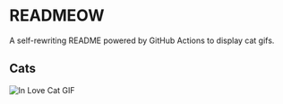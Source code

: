 # READMEOW

A self-rewriting README powered by GitHub Actions to display cat gifs.

## Cats

![In Love Cat GIF](https://media1.giphy.com/media/v1.Y2lkPTlhY2QwMmRhMWhiMHo4ZmFpYjZuemtpZWV6eDM1OTVzMTdzc3Eyb2c4bHptNXpzMSZlcD12MV9naWZzX3NlYXJjaCZjdD1n/MDJ9IbxxvDUQM/200.gif)

